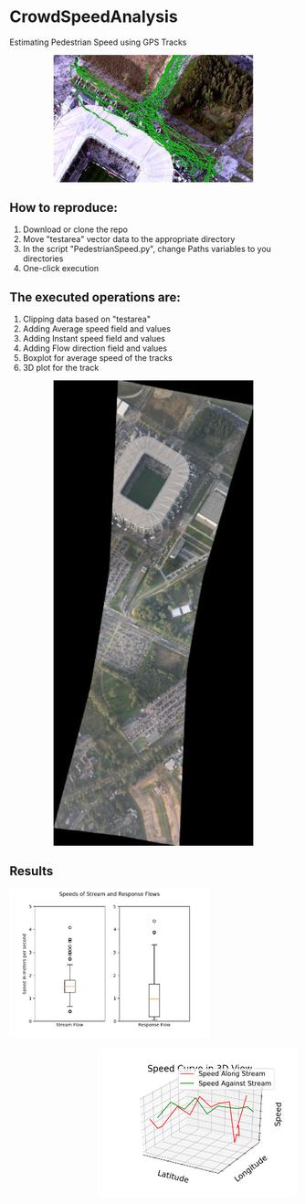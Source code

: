 # CrowdSpeedAnalysis
Estimating Pedestrian Speed using GPS Tracks

<p align="center">
  <img src="/images/Geo.jpg", width="350"/>  
</p>

How to reproduce:
----------------
<ol>
<li>Download or clone the repo</li>
<li>Move "testarea" vector data to the appropriate directory</li>
<li>In the script "PedestrianSpeed.py", change Paths variables to you directories</li>
<li>One-click execution</li>
</ol>

The executed operations are:
----------------
<ol>
<li>  Clipping data based on "testarea"</li>
<li>  Adding Average speed field and values </li>
<li>  Adding Instant speed field and values </li>
<li>  Adding Flow direction field and values </li>
<li>  Boxplot for average speed of the tracks</li>
<li>  3D plot for the track
</ol>

<p align="center">
  <img src="/images/Geo_Areal.JPG", width="350"/>  
</p>

<h2>Results</h2>
<p align="left">
  <img src="/images/figure_1.png", width="350"/>  
</p>

<p align="right">
  <img src="/images/figure_2.png", width="350"/>  
</p>
